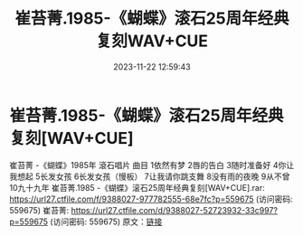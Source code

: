 ﻿---
title: 崔苔菁.1985-《蝴蝶》滚石25周年经典复刻WAV+CUE
date: 2023-11-22 12:59:43
categories: WAV车载音乐、镜像
tags: 华语中文
---
# 崔苔菁.1985-《蝴蝶》滚石25周年经典复刻[WAV+CUE]

崔苔菁 -《蝴蝶》1985年 滾石唱片
曲目
1依然有梦
2唇的告白
3随时准备好
4你让我想起
5长发女孩
6长发女孩（慢板）
7让我请你跳支舞
8没有雨的夜晚
9从不曾
10九十九年
崔苔菁.1985 -《蝴蝶》滚石25周年经典复刻[WAV+CUE].rar: https://url27.ctfile.com/f/9388027-977782555-68e7fc?p=559675
(访问密码: 559675)
崔苔菁: https://url27.ctfile.com/d/9388027-52723932-33c997?p=559675
(访问密码: 559675)
原文：[链接](https://blog.sina.com.cn/s/blog_1647c7e76010313t8.html)